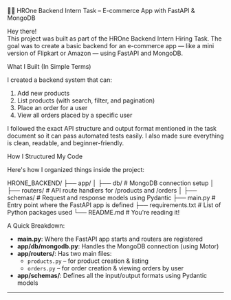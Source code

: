 👨‍💻 HROne Backend Intern Task – E-commerce App with FastAPI & MongoDB

Hey there!  
This project was built as part of the HROne Backend Intern Hiring Task. The goal was to create a basic backend for an e-commerce app — like a mini version of Flipkart or Amazon — using FastAPI and MongoDB.


 What I Built (In Simple Terms)

I created a backend system that can:

1.  Add new products  
2.  List products (with search, filter, and pagination)  
3.  Place an order for a user  
4.  View all orders placed by a specific user

I followed the exact API structure and output format mentioned in the task document so it can pass automated tests easily. I also made sure everything is clean, readable, and beginner-friendly.

 How I Structured My Code

Here's how I organized things inside the project:

HRONE_BACKEND/
├── app/
│ ├── db/ # MongoDB connection setup
│ ├── routers/ # API route handlers for /products and /orders
│ ├── schemas/ # Request and response models using Pydantic
├── main.py # Entry point where the FastAPI app is defined
├── requirements.txt # List of Python packages used
└── README.md # You're reading it!


 A Quick Breakdown:

- **main.py**: Where the FastAPI app starts and routers are registered
- **app/db/mongodb.py**: Handles the MongoDB connection (using Motor)
- **app/routers/**: Has two main files:
  - `products.py` – for product creation & listing
  - `orders.py` – for order creation & viewing orders by user
- **app/schemas/**: Defines all the input/output formats using Pydantic models

---


